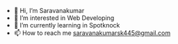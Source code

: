 - 👋 Hi, I’m Saravanakumar
- 👀 I’m interested in Web Developing 
- 🌱 I’m currently learning in Spotknock 
- 📫 How to reach me
     saravanakumarsk445@gmail.com

